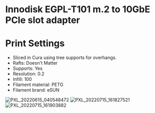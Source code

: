 # Innodisk EGPL-T101 m.2 to 10GbE PCIe slot adapter

# Print Settings
- Sliced in Cura using tree supports for overhangs.
- Rafts: Doesn't Matter
- Supports: Yes
- Resolution: 0.2
- Infill: 100
- Filament material: PETG
- Filament brand: eSUN

![PXL_20220615_040548472](https://user-images.githubusercontent.com/6842916/221389582-39864cac-8ce1-4609-b72c-50052ca60b31.jpg)
![PXL_20220715_161827521](https://user-images.githubusercontent.com/6842916/221389584-7226f1bb-7582-4975-8d7a-c67ce461b3d5.jpg)
![PXL_20220715_161903882](https://user-images.githubusercontent.com/6842916/221389585-0df218b8-d4b6-4397-9955-e88dd4bcfade.jpg)
